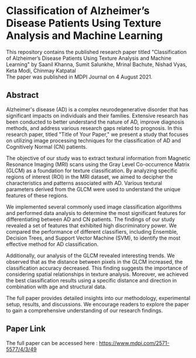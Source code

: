 # Classification of Alzheimer’s Disease Patients Using Texture Analysis and Machine Learning

This repository contains the published research paper titled "Classification of Alzheimer’s Disease Patients Using Texture Analysis and Machine Learning"
by Saanil Khanna, Sumit Salunkhe, Mrinal Bachute, Nishad Vyas, Keta Modi, Chinmay Katpatal  
The paper was published in MDPI Journal on 4 August 2021.

## Abstract

Alzheimer's disease (AD) is a complex neurodegenerative disorder that has significant impacts on individuals and their families. Extensive research has been conducted to better understand the nature of AD, improve diagnosis methods, and address various research gaps related to prognosis. In this research paper, titled "Title of Your Paper," we present a study that focuses on utilizing image processing techniques for the classification of AD and Cognitively Normal (CN) patients.

The objective of our study was to extract textural information from Magnetic Resonance Imaging (MRI) scans using the Gray Level Co-occurrence Matrix (GLCM) as a foundation for texture classification. By analyzing specific regions of interest (ROI) in the MRI dataset, we aimed to decipher the characteristics and patterns associated with AD. Various textural parameters derived from the GLCM were used to understand the unique features of these regions.

We implemented several commonly used image classification algorithms and performed data analysis to determine the most significant features for differentiating between AD and CN patients. The findings of our study revealed a set of features that exhibited high discriminatory power. We compared the performance of different classifiers, including Ensemble, Decision Trees, and Support Vector Machine (SVM), to identify the most effective method for AD classification.

Additionally, our analysis of the GLCM revealed interesting trends. We observed that as the distance between pixels in the GLCM increased, the classification accuracy decreased. This finding suggests the importance of considering spatial relationships in texture analysis. Moreover, we achieved the best classification results using a specific distance and direction in combination with age and structural data.

The full paper provides detailed insights into our methodology, experimental setup, results, and discussions. We encourage readers to explore the paper to gain a comprehensive understanding of our research findings.


## Paper Link

The full paper can be accessed here : https://www.mdpi.com/2571-5577/4/3/49
